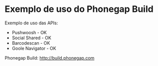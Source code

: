 Exemplo de uso do Phonegap Build
==================

Exemplo de uso das APIs:
 * Pushwoosh - OK
 * Social Shared - OK
 * Barcodescan - OK
 * Goole Navigator - OK


 Phonegap Build: http://build.phonegap.com
